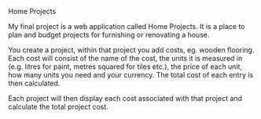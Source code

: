 Home Projects

My final project is a web application called Home Projects. It is a place to plan and budget projects for furnishing or renovating a house.

You create a project, within that project you add costs, eg. wooden flooring. Each cost will consist of the name of the cost,
the units it is measured in (e.g. litres for paint, metres squared for tiles etc.), the price of each unit, how many units you need and your currency.
The total cost of each entry is then calculated.

Each project will then display each cost associated with that project and calculate the total project cost.

